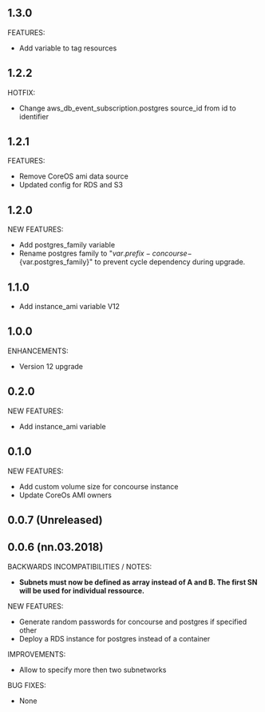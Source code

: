 ## 1.3.0
FEATURES:
* Add variable to tag resources

## 1.2.2
HOTFIX:
* Change aws_db_event_subscription.postgres source_id from id to identifier

## 1.2.1
FEATURES:
* Remove CoreOS ami data source
* Updated config for RDS and S3

## 1.2.0
NEW FEATURES:
* Add postgres_family variable
* Rename postgres family to "${var.prefix}-concourse-${var.postgres_family}" to prevent cycle dependency during upgrade.

## 1.1.0
* Add instance_ami variable V12

## 1.0.0
ENHANCEMENTS:
* Version 12 upgrade

## 0.2.0
NEW FEATURES:
* Add instance_ami variable

## 0.1.0
NEW FEATURES:
* Add custom volume size for concourse instance
* Update CoreOs AMI owners

## 0.0.7 (Unreleased)
## 0.0.6 (nn.03.2018)
BACKWARDS INCOMPATIBILITIES / NOTES:
* **Subnets must now be defined as array instead of A and B. The first SN will be used for individual ressource.**

NEW FEATURES:
* Generate random passwords for concourse and postgres if specified other
* Deploy a RDS instance for postgres instead of a container

IMPROVEMENTS:
* Allow to specify more then two subnetworks

BUG FIXES:
* None
